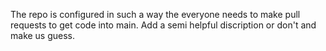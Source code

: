 The repo is configured in such a way the everyone needs to make pull requests to get code into main. Add a semi helpful discription or don't and make us guess.
